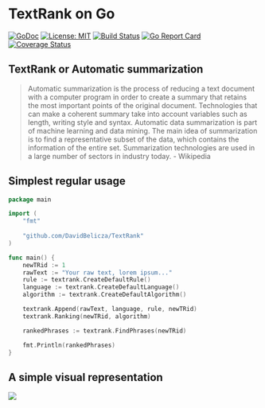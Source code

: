 # TextRank on Go

[![GoDoc](https://godoc.org/github.com/DavidBelicza/TextRank?status.svg)](https://godoc.org/github.com/DavidBelicza/TextRank)
[![License: MIT](https://img.shields.io/badge/License-MIT-ee00ee.svg)](https://github.com/DavidBelicza/TextRank/blob/master/LICENSE)
[![Build Status](https://travis-ci.org/DavidBelicza/TextRank.svg?branch=master)](https://travis-ci.org/DavidBelicza/TextRank)
[![Go Report Card](https://goreportcard.com/badge/github.com/DavidBelicza/TextRank)](https://goreportcard.com/report/github.com/DavidBelicza/TextRank)
[![Coverage Status](https://coveralls.io/repos/github/DavidBelicza/TextRank/badge.svg?branch=master)](https://coveralls.io/github/DavidBelicza/TextRank?branch=master)

## TextRank or Automatic summarization
> Automatic summarization is the process of reducing a text document with a computer program in order to create a summary that retains the most important points of the original document. Technologies that can make a coherent summary take into account variables such as length, writing style and syntax. Automatic data summarization is part of machine learning and data mining. The main idea of summarization is to find a representative subset of the data, which contains the information of the entire set. Summarization technologies are used in a large number of sectors in industry today. - Wikipedia

## Simplest regular usage
```go
package main

import (
	"fmt"
	
	"github.com/DavidBelicza/TextRank"
)

func main() {
	newTRid := 1
	rawText := "Your raw text, lorem ipsum..."
	rule := textrank.CreateDefaultRule()
	language := textrank.CreateDefaultLanguage()
	algorithm := textrank.CreateDefaultAlgorithm()

	textrank.Append(rawText, language, rule, newTRid)
	textrank.Ranking(newTRid, algorithm)

	rankedPhrases := textrank.FindPhrases(newTRid)

	fmt.Println(rankedPhrases)
}
```

## A simple visual representation
<img src="http://i.picresize.com/images/2018/01/30/PTn3Y.png" />
